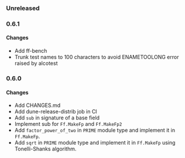 ### Unreleased

### 0.6.1

#### Changes

* Add ff-bench
* Trunk test names to 100 characters to avoid ENAMETOOLONG error raised by alcotest

### 0.6.0

#### Changes

* Add CHANGES.md
* Add dune-release-distrib job in CI
* Add `sub` in signature of a base field
* Implement sub for `Ff.MakeFp` and `Ff.MakeFp2`
* Add `factor_power_of_two` in `PRIME` module type and implement it in `Ff.MakeFp`.
* Add `sqrt` in `PRIME` module type and implement it in `Ff.MakeFp` using Tonelli-Shanks algorithm.

